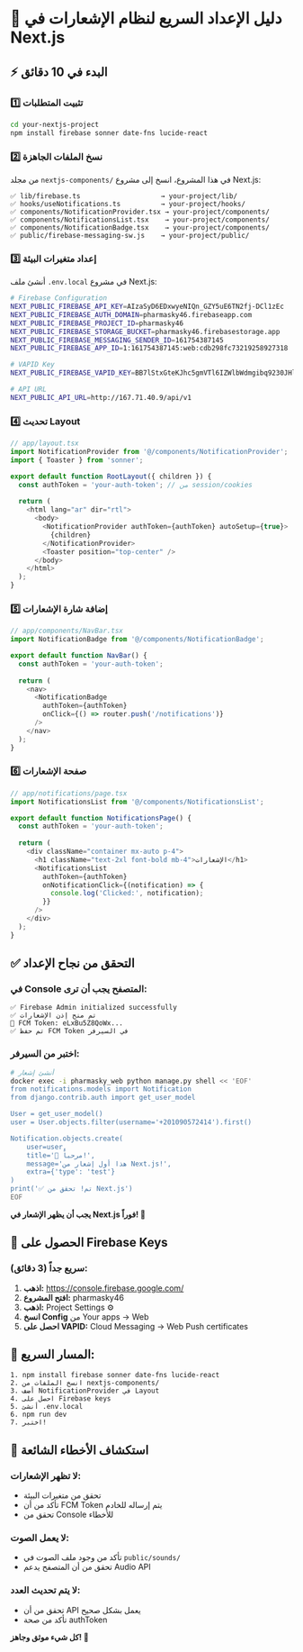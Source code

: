# 🚀 دليل الإعداد السريع لنظام الإشعارات في Next.js

## ⚡ البدء في 10 دقائق

### 1️⃣ تثبيت المتطلبات

```bash
cd your-nextjs-project
npm install firebase sonner date-fns lucide-react
```

### 2️⃣ نسخ الملفات الجاهزة

من مجلد `nextjs-components/` في هذا المشروع، انسخ إلى مشروع Next.js:

```
✅ lib/firebase.ts                    → your-project/lib/
✅ hooks/useNotifications.ts          → your-project/hooks/
✅ components/NotificationProvider.tsx → your-project/components/
✅ components/NotificationsList.tsx    → your-project/components/
✅ components/NotificationBadge.tsx    → your-project/components/
✅ public/firebase-messaging-sw.js    → your-project/public/
```

### 3️⃣ إعداد متغيرات البيئة

أنشئ ملف `.env.local` في مشروع Next.js:

```bash
# Firebase Configuration
NEXT_PUBLIC_FIREBASE_API_KEY=AIzaSyD6EDxwyeNIQn_GZY5uE6TN2fj-DCl1zEc
NEXT_PUBLIC_FIREBASE_AUTH_DOMAIN=pharmasky46.firebaseapp.com
NEXT_PUBLIC_FIREBASE_PROJECT_ID=pharmasky46
NEXT_PUBLIC_FIREBASE_STORAGE_BUCKET=pharmasky46.firebasestorage.app
NEXT_PUBLIC_FIREBASE_MESSAGING_SENDER_ID=161754387145
NEXT_PUBLIC_FIREBASE_APP_ID=1:161754387145:web:cdb298fc73219258927318

# VAPID Key
NEXT_PUBLIC_FIREBASE_VAPID_KEY=BB7lStxGteKJhc5gmVTl6IZWlbWdmgibq9230JHlGCpBfcbX-cRf64DOH8xuttVJ7Tp7fAIFBE45OzLGBtwfARs

# API URL
NEXT_PUBLIC_API_URL=http://167.71.40.9/api/v1
```

### 4️⃣ تحديث Layout

```typescript
// app/layout.tsx
import NotificationProvider from '@/components/NotificationProvider';
import { Toaster } from 'sonner';

export default function RootLayout({ children }) {
  const authToken = 'your-auth-token'; // من session/cookies
  
  return (
    <html lang="ar" dir="rtl">
      <body>
        <NotificationProvider authToken={authToken} autoSetup={true}>
          {children}
        </NotificationProvider>
        <Toaster position="top-center" />
      </body>
    </html>
  );
}
```

### 5️⃣ إضافة شارة الإشعارات

```typescript
// app/components/NavBar.tsx
import NotificationBadge from '@/components/NotificationBadge';

export default function NavBar() {
  const authToken = 'your-auth-token';
  
  return (
    <nav>
      <NotificationBadge 
        authToken={authToken}
        onClick={() => router.push('/notifications')}
      />
    </nav>
  );
}
```

### 6️⃣ صفحة الإشعارات

```typescript
// app/notifications/page.tsx
import NotificationsList from '@/components/NotificationsList';

export default function NotificationsPage() {
  const authToken = 'your-auth-token';
  
  return (
    <div className="container mx-auto p-4">
      <h1 className="text-2xl font-bold mb-4">الإشعارات</h1>
      <NotificationsList 
        authToken={authToken}
        onNotificationClick={(notification) => {
          console.log('Clicked:', notification);
        }}
      />
    </div>
  );
}
```

## ✅ التحقق من نجاح الإعداد

### في Console المتصفح يجب أن ترى:

```
✅ Firebase Admin initialized successfully
✅ تم منح إذن الإشعارات
🔑 FCM Token: eLxBu5Z8QoWx...
✅ تم حفظ FCM Token في السيرفر
```

### اختبر من السيرفر:

```bash
# أنشئ إشعار
docker exec -i pharmasky_web python manage.py shell << 'EOF'
from notifications.models import Notification
from django.contrib.auth import get_user_model

User = get_user_model()
user = User.objects.filter(username='+201090572414').first()

Notification.objects.create(
    user=user,
    title='🎉 مرحباً!',
    message='هذا أول إشعار من Next.js!',
    extra={'type': 'test'}
)
print('✅ تم! تحقق من Next.js')
EOF
```

**يجب أن يظهر الإشعار في Next.js فوراً! 🎊**

## 🔧 الحصول على Firebase Keys

### سريع جداً (3 دقائق):

1. **اذهب:** https://console.firebase.google.com/
2. **افتح المشروع:** pharmasky46
3. **اذهب:** Project Settings ⚙️
4. **انسخ Config** من Your apps → Web
5. **احصل على VAPID:** Cloud Messaging → Web Push certificates

## 🎯 المسار السريع:

```
1. npm install firebase sonner date-fns lucide-react
2. انسخ الملفات من nextjs-components/
3. أضف NotificationProvider في Layout
4. احصل على Firebase keys
5. أنشئ .env.local
6. npm run dev
7. اختبر!
```

## 🐛 استكشاف الأخطاء الشائعة

### لا تظهر الإشعارات:
- تحقق من متغيرات البيئة
- تأكد من أن FCM Token يتم إرساله للخادم
- تحقق من Console للأخطاء

### لا يعمل الصوت:
- تأكد من وجود ملف الصوت في `public/sounds/`
- تحقق من أن المتصفح يدعم Audio API

### لا يتم تحديث العدد:
- تحقق من أن API يعمل بشكل صحيح
- تأكد من صحة authToken

**كل شيء موثق وجاهز! 🚀**
